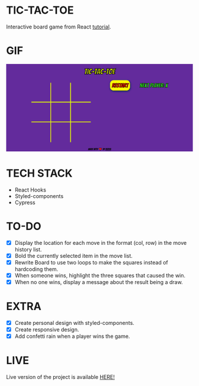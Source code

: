# TIC-TAC-TOE
Interactive board game from React [tutorial](https://reactjs.org/tutorial/tutorial.html).

# GIF
![screen gif](src/assets/tic-tac-toe.gif)

# TECH STACK
- React Hooks
- Styled-components
- Cypress

# TO-DO
 - [X] Display the location for each move in the format (col, row) in the move history list.  
 - [X] Bold the currently selected item in the move list. 
 - [X] Rewrite Board to use two loops to make the squares instead of hardcoding them.
 - [X] When someone wins, highlight the three squares that caused the win. 
 - [X] When no one wins, display a message about the result being a draw. 

 # EXTRA
 - [X] Create personal design with styled-components.
 - [X] Create responsive design.
 - [X] Add confetti rain when a player wins the game.

 # LIVE
 Live version of the project is available [HERE!](https://x-tic-tac-toe-x.netlify.app/)

